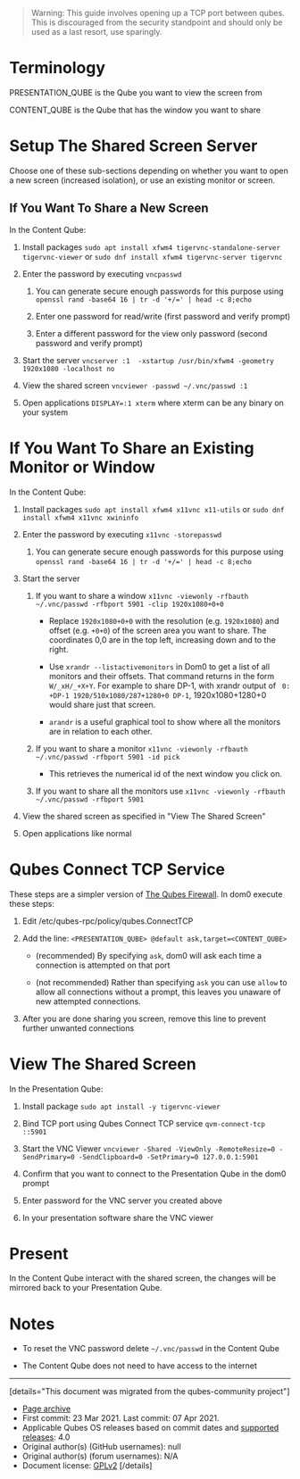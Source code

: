 > Warning: This guide involves opening up a TCP port between qubes. This is discouraged from the security standpoint and should only be used as a last resort, use sparingly.

# Terminology

PRESENTATION_QUBE is the Qube you want to view the screen from

CONTENT_QUBE is the Qube that has the window you want to share

# Setup The Shared Screen Server

Choose one of these sub-sections depending on whether you want to open a new screen (increased isolation), or use an existing monitor or screen.

## If You Want To Share a New Screen

In the Content Qube:

1.  Install packages `sudo apt install xfwm4 tigervnc-standalone-server tigervnc-viewer` or `sudo dnf install xfwm4 tigervnc-server tigervnc`

2.  Enter the password by executing `vncpasswd`

    1.  You can generate secure enough passwords for this purpose using `openssl rand -base64 16 | tr -d '+/=' | head -c 8;echo`

    2.  Enter one password for read/write (first password and verify prompt)

    3.  Enter a different password for the view only password (second password and verify prompt)

3.  Start the server `vncserver :1  -xstartup /usr/bin/xfwm4 -geometry 1920x1080 -localhost no`

4.  View the shared screen `vncviewer -passwd ~/.vnc/passwd :1`

5.  Open applications `DISPLAY=:1 xterm` where xterm can be any binary on your system

# If You Want To Share an Existing Monitor or Window

In the Content Qube:

1.  Install packages `sudo apt install xfwm4 x11vnc x11-utils` or `sudo dnf install xfwm4 x11vnc xwininfo`

2.  Enter the password by executing `x11vnc -storepasswd`

    1.  You can generate secure enough passwords for this purpose using `openssl rand -base64 16 | tr -d '+/=' | head -c 8;echo`

3.  Start the server

    1.  If you want to share a window `x11vnc -viewonly -rfbauth ~/.vnc/passwd -rfbport 5901 -clip 1920x1080+0+0`

        - Replace `1920x1080+0+0` with the resolution (e.g. `1920x1080`) and offset (e.g. `+0+0`) of the screen area you want to share. The coordinates 0,0 are in the top left, increasing down and to the right.

        - Use `xrandr --listactivemonitors` in Dom0 to get a list of all monitors and their offsets. That command returns in the form `W/_xH/_+X+Y`. For example to share DP-1, with xrandr output of ` 0: +DP-1 1920/510x1080/287+1280+0 DP-1`, 1920x1080+1280+0 would share just that screen.

        - `arandr` is a useful graphical tool to show where all the monitors are in relation to each other.

    2.  If you want to share a monitor `x11vnc -viewonly -rfbauth ~/.vnc/passwd -rfbport 5901 -id pick`

        - This retrieves the numerical id of the next window you click on.

    3.  If you want to share all the monitors use `x11vnc -viewonly -rfbauth ~/.vnc/passwd -rfbport 5901`

4.  View the shared screen as specified in "View The Shared Screen"

5.  Open applications like normal

# Qubes Connect TCP Service

These steps are a simpler version of [The Qubes Firewall](https://www.qubes-os.org/doc/firewall/#opening-a-single-tcp-port-to-other-network-isolated-qube). In dom0 execute these steps:

1.  Edit /etc/qubes-rpc/policy/qubes.ConnectTCP

2.  Add the line: `<PRESENTATION_QUBE> @default ask,target=<CONTENT_QUBE>`

    - (recommended) By specifying `ask`, dom0 will ask each time a connection is attempted on that port

    - (not recommended) Rather than specifying `ask` you can use `allow` to allow all connections without a prompt, this leaves you unaware of new attempted connections.

3.  After you are done sharing you screen, remove this line to prevent further unwanted connections

# View The Shared Screen

In the Presentation Qube:

1.  Install package `sudo apt install -y tigervnc-viewer`

2.  Bind TCP port using Qubes Connect TCP service `qvm-connect-tcp ::5901`

3.  Start the VNC Viewer `vncviewer -Shared -ViewOnly -RemoteResize=0 -SendPrimary=0 -SendClipboard=0 -SetPrimary=0 127.0.0.1:5901`

4.  Confirm that you want to connect to the Presentation Qube in the dom0 prompt

5.  Enter password for the VNC server you created above

6.  In your presentation software share the VNC viewer

# Present

In the Content Qube interact with the shared screen, the changes will be mirrored back to your Presentation Qube.

# Notes

- To reset the VNC password delete `~/.vnc/passwd` in the Content Qube

- The Content Qube does not need to have access to the internet

------------------------------------------------------------------------

[details="This document was migrated from the qubes-community project"]
- [Page archive](https://github.com/Qubes-Community/Contents/blob/master/docs/configuration/screen-share.md)
- First commit: 23 Mar 2021. Last commit: 07 Apr 2021.
- Applicable Qubes OS releases based on commit dates and [supported releases](https://www.qubes-os.org/doc/supported-releases/): 4.0
- Original author(s) (GitHub usernames): null
- Original author(s) (forum usernames): N/A
- Document license: [GPLv2](https://www.gnu.org/licenses/old-licenses/gpl-2.0.html)
[/details]

<div data-theme-toc="true"> </div>